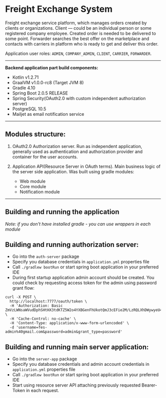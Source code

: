 Freight Exchange System
=======================

Freight exchange service platform, which manages orders created by clients or organizations. 
Client — could be an individual person or some registered company employee. Created order is needed to be delivered to some point. 
Forwarder searches the best offer on the marketplace and contacts with carriers in platform who is ready to get and deliver this order.

Application user roles: `ADMIN`, `COMPANY_ADMIN`, `CLIENT`, `CARRIER`, `FORWARDER`.

-----------------------------

**Backend application part build components:**

* Kotlin v1.2.71
* GraalVM v1.0.0-rc8 (Target JVM 8)
* Gradle 4.10
* Spring Boot 2.0.5 RELEASE
* Spring Security(OAuth2.0 with custom independent authorization server)
* PostgreSQL 10.5
* Mailjet as email notification service

------------------------------

Modules structure:
-----------------

1) OAuth2.0 Authorization server. Run as independent application, 
generally used as authentication and authorization provider and container for the user accounts.

2) Application API(Resource Server in OAuth terms). Main business logic of the server side application. 
Was built using gradle modules:
    * Web module
    * Core module
    * Notification module
    
------------------------------------

Building and running the application
------------------------------------

*Note: if you don't have installed gradle - you can use wrappers in each module*
 
Building and running authorization server:
 ------------------------------------------
 
* Go into the `auth-server` package
* Specify you database credentials in `application.yml` properties file
* Call `./gradlew bootRun` or start spring boot application in your preferred IDE
* During first startup application admin account should be created. 
You could check by requesting access token for the admin using password grant flow: 
```
curl -X POST \
  http://localhost:7777/oauth/token \
  -H 'Authorization: Basic ZmVzLWNsaWVudDphSHtHX3tdKTZ5W2o4YXBGenFhUkotQmJ3cEFie2M/LzRQLXhDWywyeU48bTk0WTk=' \
  -H 'Cache-Control: no-cache' \
  -H 'Content-Type: application/x-www-form-urlencoded' \
  -d 'username=fes-admin%40gmail.com&password=admin&grant_type=password'
```

Building and running main server application:
 ------------------------------------------
 * Go into the `server-app` package
 * Specify you database credentials and admin account credentials in `application.yml` properties file
 * Call `./gradlew bootRun` or start spring boot application in your preferred IDE
 * Start using resource server API attaching previously requested Bearer-Token in each request.